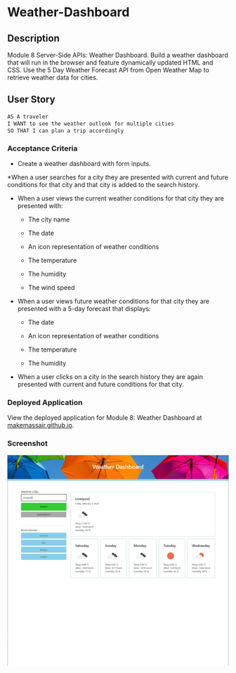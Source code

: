 # Weather-Dashboard

## Description

Module 8 Server-Side APIs: Weather Dashboard. Build a weather dashboard that will run in the browser and feature dynamically updated HTML and CSS. Use the 5 Day Weather Forecast API from Open Weather Map to retrieve weather data for cities.

## User Story

```
AS A traveler
I WANT to see the weather outlook for multiple cities
SO THAT I can plan a trip accordingly
```

### Acceptance Criteria

* Create a weather dashboard with form inputs.

*When a user searches for a city they are presented with current and future conditions for that city and that city is added to the search history.

* When a user views the current weather conditions for that city they are presented with:

    * The city name

    * The date

    * An icon representation of weather conditions

    * The temperature

    * The humidity

    * The wind speed

* When a user views future weather conditions for that city they are presented with a 5-day forecast that displays:

    * The date

    * An icon representation of weather conditions

    * The temperature

    * The humidity

* When a user clicks on a city in the search history they are again presented with current and future conditions for that city.

### Deployed Application

View the deployed application for Module 8: Weather Dashboard  at [makemassair.github.io](https://makemassair.github.io/Weather-Dashboard).

### Screenshot

![image](screenshot.jpg)

